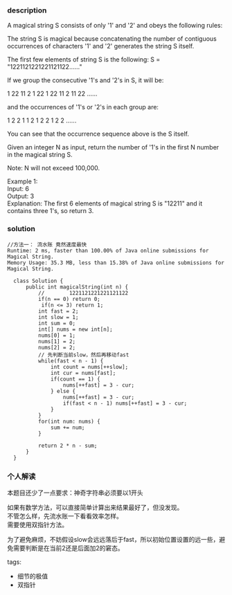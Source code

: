 ### description    
  A magical string S consists of only '1' and '2' and obeys the following rules:  
    
  The string S is magical because concatenating the number of contiguous occurrences of characters '1' and '2' generates the string S itself.  
    
  The first few elements of string S is the following: S = "1221121221221121122……"  
    
  If we group the consecutive '1's and '2's in S, it will be:  
    
  1 22 11 2 1 22 1 22 11 2 11 22 ......  
    
  and the occurrences of '1's or '2's in each group are:  
    
  1 2	2 1 1 2 1 2 2 1 2 2 ......  
    
  You can see that the occurrence sequence above is the S itself.  
    
  Given an integer N as input, return the number of '1's in the first N number in the magical string S.  
    
  Note: N will not exceed 100,000.  
    
  Example 1:  
  Input: 6  
  Output: 3  
  Explanation: The first 6 elements of magical string S is "12211" and it contains three 1's, so return 3.  
    
    
### solution    
```    
//方法一： 流水账 竟然速度最快  
Runtime: 2 ms, faster than 100.00% of Java online submissions for Magical String.  
Memory Usage: 35.3 MB, less than 15.38% of Java online submissions for Magical String.  
  
  class Solution {  
      public int magicalString(int n) {  
          //        1221121221221121122  
          if(n == 0) return 0;  
           if(n <= 3) return 1;  
          int fast = 2;  
          int slow = 1;  
          int sum = 0;  
          int[] nums = new int[n];  
          nums[0] = 1;  
          nums[1] = 2;  
          nums[2] = 2;  
          // 先判断当前slow，然后再移动fast  
          while(fast < n - 1) {  
              int count = nums[++slow];  
              int cur = nums[fast];  
              if(count == 1) {  
                  nums[++fast] = 3 - cur;  
              } else {  
                  nums[++fast] = 3 - cur;  
                  if(fast < n - 1) nums[++fast] = 3 - cur;  
              }  
          }  
          for(int num: nums) {  
              sum += num;  
          }  
    
          return 2 * n - sum;  
      }  
  }  
```    
    
### 个人解读    
本题目还少了一点要求：神奇字符串必须要以1开头  
  
如果有数学方法，可以直接简单计算出来结果最好了，但没发现。  
不管怎么样，先流水账一下看看效率怎样。  
需要使用双指针方法。  
  
为了避免麻烦，不妨假设slow会远远落后于fast，所以初始位置设置的远一些，避免需要判断是在当前2还是后面加2的窘态。  
    
tags:    
  -  细节的极值  
  -  双指针  
